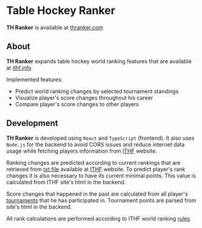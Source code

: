 # Table Hockey Ranker
<b>TH Ranker</b> is available at [thranker.com](https://thranker.com)
## About
<b>TH Ranker</b> expands table hockey world ranking features that are available at [ithf.info](https://ithf.info)

Implemented features:
* Predict world ranking changes by selected tournament standings
* Visualize player's score changes throughout his career
* Compare player's score changes to other players
## Development
<b>TH Ranker</b> is developed using `React` and `TypeScript` (frontend). It also uses `Node.js` for the backend to avoid CORS issues and reduce internet data usage while fetching players information from [ITHF](https://stiga.trefik.cz/ithf/ranking) website.

Ranking changes are predicted according to current rankings that are retrieved from [txt file](https://stiga.trefik.cz/ithf/ranking/ranking.txt) available at [ITHF](https://stiga.trefik.cz/ithf/ranking) website. To predict player's rank changes it is also necessary to have its current minimal points. This value is calculated from ITHF site's html in the backend.

Score changes that happened in the past are calculated from all player's [tournaments](https://stiga.trefik.cz/ithf/ranking/player.aspx?id=240037) that he has participated in. Tournament points are parsed from site's html in the backend.

All rank calculations are performed according to ITHF world ranking [rules](https://stiga.trefik.cz/ithf/ranking/docs/WR_2020_Rules_and_Algorithm.pdf)
